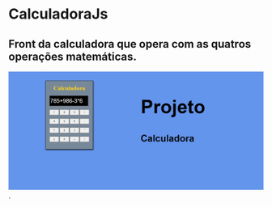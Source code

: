 # CalculadoraJs
## Front da calculadora que opera com as quatros operações matemáticas. 
![Calculadora básica](https://github.com/ednaldojunior276/CalculadoraJs/blob/master/Calculadora.PNG).
